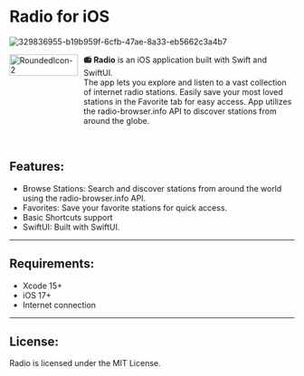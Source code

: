 # Radio for iOS


![329836955-b19b959f-6cfb-47ae-8a33-eb5662c3a4b7](https://github.com/user-attachments/assets/32d9b53e-630b-4a4b-a946-ce10bbb2350b)

<div style="display: flex; align-items: stretch;">
    <img
        align="left"
        src="https://github.com/martin-desktops/radioAppiOS/assets/64419373/1688d77c-0692-4582-b89f-3414be6f4eab"
        alt="RoundedIcon-2"
        style="height: 100%; object-fit: contain; margin-right: 10px; display: block;"
    />
    <div style="display: flex; flex-direction: column; justify-content: space-between;">
        <p style="margin: 0;">
            <b>📻 Radio</b> is an iOS application built with Swift and SwiftUI.
        </p>
        <p style="margin: 0;">
            The app lets you explore and listen to a vast collection of internet radio stations. Easily save your most loved stations in the Favorite tab for easy access. App utilizes the radio-browser.info API to discover stations from around the globe.
        </p>
    </div>
</div>


‎‎
‎
‎
‎
‎
‎





## Features:

- Browse Stations: Search and discover stations from around the world using the radio-browser.info API.
- Favorites: Save your favorite stations for quick access.
- Basic Shortcuts support
- SwiftUI: Built with SwiftUI.

--- 

## Requirements:
- Xcode 15+
- iOS 17+
- Internet connection

---

## License:
Radio is licensed under the MIT License.
